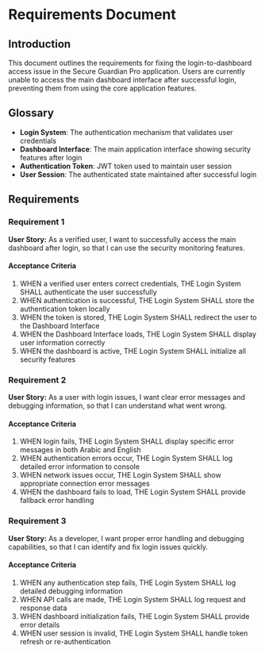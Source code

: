 # Requirements Document

## Introduction

This document outlines the requirements for fixing the login-to-dashboard access issue in the Secure Guardian Pro application. Users are currently unable to access the main dashboard interface after successful login, preventing them from using the core application features.

## Glossary

- **Login System**: The authentication mechanism that validates user credentials
- **Dashboard Interface**: The main application interface showing security features after login
- **Authentication Token**: JWT token used to maintain user session
- **User Session**: The authenticated state maintained after successful login

## Requirements

### Requirement 1

**User Story:** As a verified user, I want to successfully access the main dashboard after login, so that I can use the security monitoring features.

#### Acceptance Criteria

1. WHEN a verified user enters correct credentials, THE Login System SHALL authenticate the user successfully
2. WHEN authentication is successful, THE Login System SHALL store the authentication token locally
3. WHEN the token is stored, THE Login System SHALL redirect the user to the Dashboard Interface
4. WHEN the Dashboard Interface loads, THE Login System SHALL display user information correctly
5. WHEN the dashboard is active, THE Login System SHALL initialize all security features

### Requirement 2

**User Story:** As a user with login issues, I want clear error messages and debugging information, so that I can understand what went wrong.

#### Acceptance Criteria

1. WHEN login fails, THE Login System SHALL display specific error messages in both Arabic and English
2. WHEN authentication errors occur, THE Login System SHALL log detailed error information to console
3. WHEN network issues occur, THE Login System SHALL show appropriate connection error messages
4. WHEN the dashboard fails to load, THE Login System SHALL provide fallback error handling

### Requirement 3

**User Story:** As a developer, I want proper error handling and debugging capabilities, so that I can identify and fix login issues quickly.

#### Acceptance Criteria

1. WHEN any authentication step fails, THE Login System SHALL log detailed debugging information
2. WHEN API calls are made, THE Login System SHALL log request and response data
3. WHEN dashboard initialization fails, THE Login System SHALL provide error details
4. WHEN user session is invalid, THE Login System SHALL handle token refresh or re-authentication